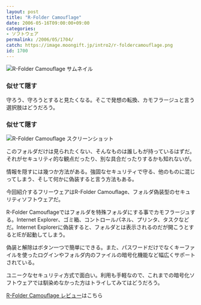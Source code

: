 ```yaml
---
layout: post
title: "R-Folder Camouflage"
date: 2006-05-16T09:00:00+09:00
categories:
- ソフトウェア
permalink: /2006/05/1704/
catch: https://image.moongift.jp/intro2/r-foldercamouflage.png
id: 1700
---
```

 ![R-Folder Camouflage サムネイル](https://image.moongift.jp/intro2/r-foldercamouflage.t.png "R-Folder Camouflage サムネイル")
  

### 似せて隠す
  
守ろう、守ろうとすると見たくなる。そこで発想の転換、カモフラージュと言う選択肢はどうだろう。  
<!--more-->  

### 似せて隠す
  

![R-Folder Camouflage スクリーンショット](https://image.moongift.jp/intro2/r-foldercamouflage.png "R-Folder Camouflage スクリーンショット")

  

このフォルダだけは見られたくない、そんなものは誰しもが持っているはずだ。それがセキュリティ的な観点だったり、別な具合だったりするかも知れないが。

  

情報を隠すには幾つか方法がある。強固なセキュリティで守る、他のものに混じってしまう、そして何かに偽装すると言う方法もある。

  

今回紹介するフリーウェアはR-Folder Camouflage、フォルダ偽装型のセキュリティソフトウェアだ。

  

R-Folder Camouflageではフォルダを特殊フォルダにする事でカモフラージュする。Internet Explorer、ゴミ箱、コントロールパネル、プリンタ、タスクなどだ。Internet Explorerに偽装すると、フォルダとは表示されるのだが開こうとするとIEが起動してしまう。

  

偽装と解除はボタン一つで簡単にできる。また、パスワードだけでなくキーファイルを使ったログインやフォルダ内のファイルの暗号化機能など幅広くサポートされている。

  

ユニークなセキュリティ方式で面白い。利用も手軽なので、これまでの暗号化ソフトウェアでは馴染めなかった方はトライしてみてはどうだろう。

  

[R-Folder Camouflage レビュー](http://fw.moongift.jp/review/i-1708.html)はこちら

